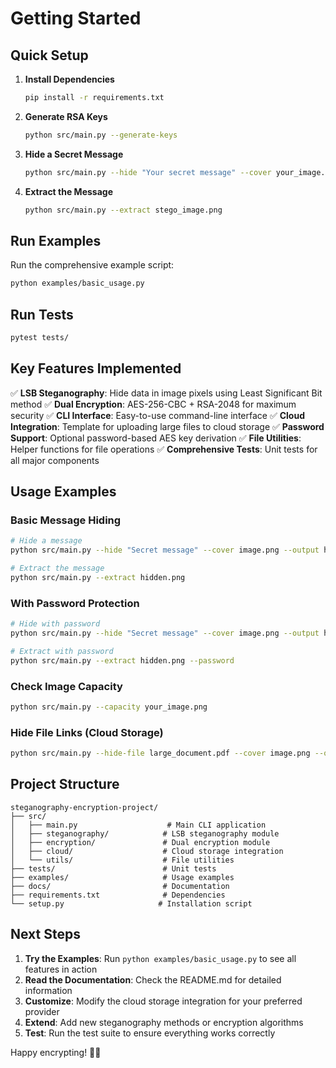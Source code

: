 # Getting Started

## Quick Setup

1. **Install Dependencies**
   ```bash
   pip install -r requirements.txt
   ```

2. **Generate RSA Keys**
   ```bash
   python src/main.py --generate-keys
   ```

3. **Hide a Secret Message**
   ```bash
   python src/main.py --hide "Your secret message" --cover your_image.png --output stego_image.png
   ```

4. **Extract the Message**
   ```bash
   python src/main.py --extract stego_image.png
   ```

## Run Examples

Run the comprehensive example script:
```bash
python examples/basic_usage.py
```

## Run Tests

```bash
pytest tests/
```

## Key Features Implemented

✅ **LSB Steganography**: Hide data in image pixels using Least Significant Bit method
✅ **Dual Encryption**: AES-256-CBC + RSA-2048 for maximum security
✅ **CLI Interface**: Easy-to-use command-line interface
✅ **Cloud Integration**: Template for uploading large files to cloud storage
✅ **Password Support**: Optional password-based AES key derivation
✅ **File Utilities**: Helper functions for file operations
✅ **Comprehensive Tests**: Unit tests for all major components

## Usage Examples

### Basic Message Hiding
```bash
# Hide a message
python src/main.py --hide "Secret message" --cover image.png --output hidden.png

# Extract the message
python src/main.py --extract hidden.png
```

### With Password Protection
```bash
# Hide with password
python src/main.py --hide "Secret message" --cover image.png --output hidden.png --password

# Extract with password
python src/main.py --extract hidden.png --password
```

### Check Image Capacity
```bash
python src/main.py --capacity your_image.png
```

### Hide File Links (Cloud Storage)
```bash
python src/main.py --hide-file large_document.pdf --cover image.png --output hidden.png
```

## Project Structure

```
steganography-encryption-project/
├── src/
│   ├── main.py                    # Main CLI application
│   ├── steganography/            # LSB steganography module
│   ├── encryption/               # Dual encryption module
│   ├── cloud/                    # Cloud storage integration
│   └── utils/                    # File utilities
├── tests/                        # Unit tests
├── examples/                     # Usage examples
├── docs/                         # Documentation
├── requirements.txt              # Dependencies
└── setup.py                     # Installation script
```

## Next Steps

1. **Try the Examples**: Run `python examples/basic_usage.py` to see all features in action
2. **Read the Documentation**: Check the README.md for detailed information
3. **Customize**: Modify the cloud storage integration for your preferred provider
4. **Extend**: Add new steganography methods or encryption algorithms
5. **Test**: Run the test suite to ensure everything works correctly

Happy encrypting! 🔐✨
